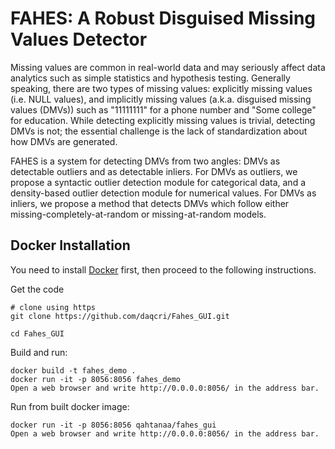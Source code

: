 # FAHES: A Robust Disguised Missing Values Detector
Missing values are common in real-world data and may seriously affect data analytics such as simple statistics and hypothesis testing. Generally speaking, there are two types of missing values:  explicitly missing values (i.e. NULL values), and implicitly missing values (a.k.a. disguised missing values (DMVs)) such as "11111111" for a phone number and "Some college" for education. While detecting explicitly missing values is trivial, detecting DMVs is not; the essential challenge is the lack of standardization about how DMVs are generated. 

FAHES is a system for detecting DMVs from two angles: DMVs as detectable outliers and as detectable inliers.  For DMVs as outliers, we propose a syntactic outlier detection module for categorical data, and a density-based outlier detection module for numerical values. For DMVs as inliers, we propose a method that detects DMVs which follow either missing-completely-at-random or missing-at-random models. 


## Docker Installation
You need to install [Docker](https://www.docker.com/community-edition)
first, then proceed to the following instructions.

Get the code

    # clone using https
    git clone https://github.com/daqcri/Fahes_GUI.git
    
    cd Fahes_GUI
    
Build and run:

    docker build -t fahes_demo .
    docker run -it -p 8056:8056 fahes_demo
    Open a web browser and write http://0.0.0.0:8056/ in the address bar.

Run from built docker image:

    docker run -it -p 8056:8056 qahtanaa/fahes_gui
    Open a web browser and write http://0.0.0.0:8056/ in the address bar.
